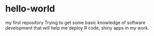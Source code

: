 # hello-world
my first repository
Trying to get some basic knowledge of software development that will help me deploy R code, shiny apps in my work. 
